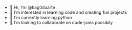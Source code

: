 - 👋 Hi, I’m @tiag0duarte
- 👀 I’m interested in learning code and creating fun projects
- 🌱 I’m currently learning python
- 💞️ I’m looking to collaborate on code-jams possibily

<!---
tiag0duarte/tiag0duarte is a ✨ special ✨ repository because its `README.md` (this file) appears on your GitHub profile.
You can click the Preview link to take a look at your changes.
--->
